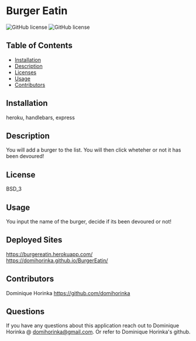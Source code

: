# Burger Eatin

![GitHub license](https://img.shields.io/badge/license-BSD_3-blue.svg)
![GitHub license](https://img.shields.io/badge/license-BSD_3-blue.svg)

## Table of Contents

- [Installation](#installation)
- [Description](#description)
- [Licenses](#license)
- [Usage](#usage)
- [Contributors](#contributors)

## Installation

heroku, handlebars, express

## Description

You will add a burger to the list. You will then click wheteher or not it has been devoured!

## License

BSD_3

## Usage

You input the name of the burger, decide if its been devoured or not!

## Deployed Sites

https://burgereatin.herokuapp.com/
https://domihorinka.github.io/BurgerEatin/

## Contributors

Dominique Horinka https://github.com/domihorinka

## Questions

If you have any questions about this application reach out to Dominique Horinka @ domihorinka@gmail.com. Or refer to Dominique Horinka's github.
